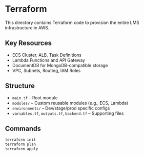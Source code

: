 # Terraform

This directory contains Terraform code to provision the entire LMS infrastructure in AWS.

## Key Resources

- ECS Cluster, ALB, Task Definitions
- Lambda Functions and API Gateway
- DocumentDB for MongoDB-compatible storage
- VPC, Subnets, Routing, IAM Roles

## Structure

- `main.tf` – Root module
- `modules/` – Custom reusable modules (e.g., ECS, Lambda)
- `environments/` – Dev/stage/prod specific configs
- `variables.tf`, `outputs.tf`, `backend.tf` – Supporting files

## Commands

```bash
terraform init
terraform plan
terraform apply
```